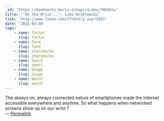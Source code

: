 ```yaml
---
_id: 'https://bookmarks.boris.schapira.dev/?HEdblw'
title: '"On the Wrist...", Luke Wroblewski'
link: 'http://www.lukew.com/ff/entry.asp?1943'
date: '2015-03-09'
tags:
    - name: factor
      slug: factor
    - name: Form
      slug: form
    - name: sharemarks
      slug: sharemarks
    - name: Smart
      slug: smart
    - name: Usage
      slug: usage
    - name: Watch
      slug: watch
---
```


The always on, always connected nature of smartphones made the Internet
accessible everywhere and anytime. So what happens when networked screens show
up on our wrist ? <br>&#8212;
<a href="https://bookmarks.boris.schapira.dev/?HEdblw" title="Permalink">Permalink</a>

